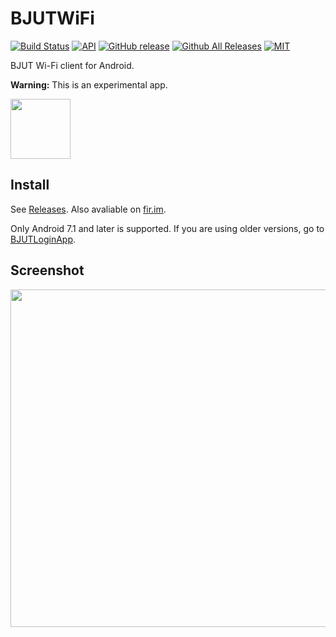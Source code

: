 # BJUTWiFi
[![Build Status](https://travis-ci.org/yunv/BJUTWiFi.svg?branch=master)](https://travis-ci.org/yunv/BJUTWiFi)
[![API](https://img.shields.io/badge/API-27%2B-blue.svg?style=flat)](https://developer.android.com/reference/android/os/Build.VERSION_CODES.html#O_MR1)
[![GitHub release](https://img.shields.io/github/release/yunv/BJUTWiFi.svg)]()
[![Github All Releases](https://img.shields.io/github/downloads/yunv/BJUTWiFi/total.svg)]()
[![MIT](https://img.shields.io/npm/l/express.svg)]()

BJUT Wi-Fi client for Android.

**Warning:** This is an experimental app.

<a href="https://play.google.com/store/apps/details?id=me.liuyun.bjutlgn"><img src="https://play.google.com/intl/en_us/badges/images/generic/en-play-badge.png" height="96"></a>

## Install
See [Releases](https://github.com/yunv/BJUTWiFi/releases). Also avaliable on [fir.im](http://fir.im/bwf).

Only Android 7.1 and later is supported. If you are using older versions, go to [BJUTLoginApp](https://github.com/ZeroGoYoosee/BJUTLoginApp/).

## Screenshot
<img src="https://github.com/yunv/BJUTWiFi/blob/master/art/0.png" width="540px">
